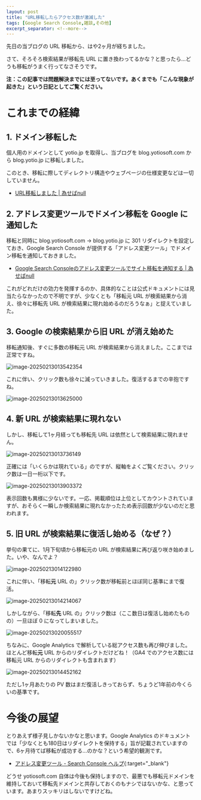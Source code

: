 ```yaml
---
layout: post
title: "URL移転したらアクセス数が激減した"
tags: [Google Search Console,雑談,その他]
excerpt_separator: <!--more-->
---
```


先日の当ブログの URL 移転から、はや2ヶ月が経ちました。

さて、そろそろ検索結果が移転先 URL に置き換わってるかな？と思ったら…どうも移転がうまく行ってなさそうです。

**注：この記事では問題解決までには至ってないです。あくまでも「こんな現象が起きた」という日記としてご覧ください。**

<!--more-->

# これまでの経緯

## 1. ドメイン移転した

個人用のドメインとして yotio.jp を取得し、当ブログを blog.yotiosoft.com から blog.yotio.jp に移転しました。

このとき、移転に際してディレクトリ構造やウェブページの仕様変更などは一切していません。

- [URL移転しました \| 為せばnull](https://blog.yotio.jp/2024/12/14/url-moved.html)

## 2. アドレス変更ツールでドメイン移転を Google に通知した

移転と同時に blog.yotiosoft.com -> blog.yotio.jp に 301 リダイレクトを設定しておき、Google Search Console が提供する「アドレス変更ツール」でドメイン移転を通知しておきました。

- [Google Search Consoleのアドレス変更ツールでサイト移転を通知する \| 為せばnull](https://blog.yotio.jp/2024/12/22/google-search-console.html)

これがどれだけの効力を発揮するのか、具体的なことは公式ドキュメントには見当たらなかったので不明ですが、少なくとも「移転元 URL が検索結果から消え、徐々に移転先 URL が検索結果に現れ始めるのだろうなぁ」と捉えていました。

## 3. Google の検索結果から旧 URL が消え始めた

移転通知後、すぐに多数の移転元 URL が検索結果から消えました。ここまでは正常ですね。

![image-20250213013542354](../../../assets/img/post/2025-02-13-blog-url/image-20250213013542354.webp)

これに伴い、クリック数も徐々に減っていきました。復活するまでの辛抱ですね。

![image-20250213013625000](../../../assets/img/post/2025-02-13-blog-url/image-20250213013625000.webp)

## 4. 新 URL が検索結果に現れない

しかし、移転して1ヶ月経っても移転先 URL は依然として検索結果に現れません。

![image-20250213013736149](../../../assets/img/post/2025-02-13-blog-url/image-20250213013736149.webp)

正確には「いくらかは現れている」のですが、縦軸をよくご覧ください。クリック数は一日一桁以下です。

![image-20250213013903372](../../../assets/img/post/2025-02-13-blog-url/image-20250213013903372.webp)

表示回数も異様に少ないです。一応、掲載順位は上位としてカウントされていますが、おそらく一瞬しか検索結果に現れなかったため表示回数が少ないのだと思われます。

## 5. 旧 URL が検索結果に復活し始める（なぜ？）

挙句の果てに、1月下旬頃から移転元の URL が検索結果に再び返り咲き始めました。いや、なんでよ？

![image-20250213014122980](../../../assets/img/post/2025-02-13-blog-url/image-20250213014122980.webp)

これに伴い、「移転**元** URL の」クリック数が移転前とほぼ同じ基準にまで復活。

![image-20250213014214067](../../../assets/img/post/2025-02-13-blog-url/image-20250213014214067.webp)

しかしながら、「移転**先** URL の」クリック数は（ここ数日は復活し始めたものの）一旦ほぼ 0 になってしまいました。

![image-20250213020055517](../../../assets/img/post/2025-02-13-blog-url/image-20250213020055517.webp)



ちなみに、Google Analytics で解析している総アクセス数も再び伸びました。ほとんど移転**元** URL からのリダイレクトだけどね！（GA4 でのアクセス数には移転元 URL からのリダイレクトも含まれます）

![image-20250213014452162](../../../assets/img/post/2025-02-13-blog-url/image-20250213014452162.webp)

ただし1ヶ月あたりの PV 数はまだ復活しきっておらず、ちょうど1年前の今くらいの基準です。

# 今後の展望

とりあえず様子見しかないかなと思います。Google Analytics のドキュメントでは「少なくとも180日はリダイレクトを保持する」旨が記載されていますので、6ヶ月待てば移転が成功する…のかな？という希望的観測です。

- [アドレス変更ツール - Search Console ヘルプ](https://support.google.com/webmasters/answer/9370220?hl=ja){:target="_blank"}

どうせ yotiosoft.com 自体は今後も保持しますので、最悪でも移転元ドメインを維持しておいて移転先ドメインと共存しておくのもナシではないかな、と思っています。あまりスッキリはしないですけどね。
